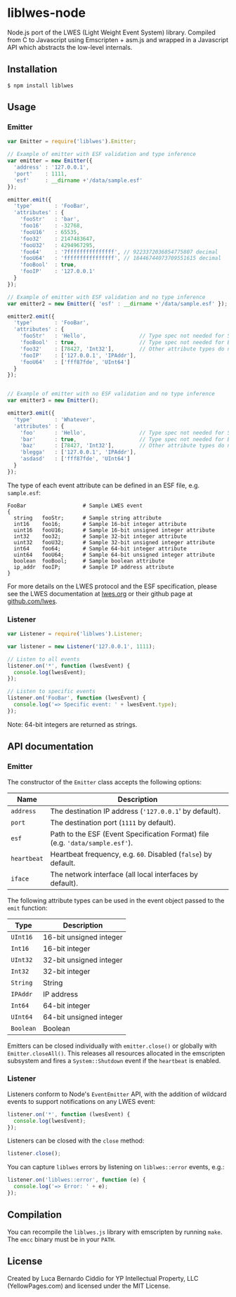 liblwes-node
============

Node.js port of the LWES (Light Weight Event System) library. Compiled from C to Javascript using Emscripten + asm.js and wrapped in a Javascript API which abstracts the low-level internals.

Installation
------------

`$ npm install liblwes`

Usage
-----

### Emitter

```javascript
var Emitter = require('liblwes').Emitter;

// Example of emitter with ESF validation and type inference
var emitter = new Emitter({
  'address' : '127.0.0.1',
  'port'    : 1111,
  'esf'     : __dirname +'/data/sample.esf'
});

emitter.emit({
  'type'       : 'FooBar',
  'attributes' : {
    'fooStr'   : 'bar',
    'foo16'    : -32768,
    'fooU16'   : 65535,
    'foo32'    : 2147483647,
    'fooU32'   : 4294967295,
    'foo64'    : '7fffffffffffffff', // 9223372036854775807 decimal
    'fooU64'   : 'ffffffffffffffff', // 18446744073709551615 decimal
    'fooBool'  : true,
    'fooIP'    : '127.0.0.1'
  }
});

// Example of emitter with ESF validation and no type inference
var emitter2 = new Emitter({ 'esf' : __dirname +'/data/sample.esf' });

emitter2.emit({
  'type'       : 'FooBar',
  'attributes' : {
    'fooStr'   : 'Hello',                 // Type spec not needed for String attributes
    'fooBool'  : true,                    // Type spec not needed for Boolean attributes
    'foo32'    : [78427, 'Int32'],        // Other attribute types do need a type spec
    'fooIP'    : ['127.0.0.1', 'IPAddr'],
    'fooU64'   : ['fff87fde', 'UInt64']
  }
});


// Example of emitter with no ESF validation and no type inference
var emitter3 = new Emitter();

emitter3.emit({
  'type'       : 'Whatever',
  'attributes' : {
    'foo'      : 'Hello',                 // Type spec not needed for String attributes
    'bar'      : true,                    // Type spec not needed for Boolean attributes
    'baz'      : [78427, 'Int32'],        // Other attribute types do need a type spec
    'blegga'   : ['127.0.0.1', 'IPAddr'],
    'asdasd'   : ['fff87fde', 'UInt64']
  }
});
```

The type of each event attribute can be defined in an ESF file, e.g. `sample.esf`:

```
FooBar                  # Sample LWES event
{
  string   fooStr;      # Sample string attribute
  int16    foo16;       # Sample 16-bit integer attribute
  uint16   fooU16;      # Sample 16-bit unsigned integer attribute
  int32    foo32;       # Sample 32-bit integer attribute
  uint32   fooU32;      # Sample 32-bit unsigned integer attribute
  int64    foo64;       # Sample 64-bit integer attribute
  uint64   fooU64;      # Sample 64-bit unsigned integer attribute
  boolean  fooBool;     # Sample boolean attribute
  ip_addr  fooIP;       # Sample IP address attribute
}
```

For more details on the LWES protocol and the ESF specification, please see the LWES documentation at [lwes.org](http://www.lwes.org) or their github page at [github.com/lwes](http://github.com/lwes).

### Listener

```javascript
var Listener = require('liblwes').Listener;

var listener = new Listener('127.0.0.1', 1111);

// Listen to all events
listener.on('*', function (lwesEvent) {
  console.log(lwesEvent);
});

// Listen to specific events
listener.on('FooBar', function (lwesEvent) {
  console.log('=> Specific event: ' + lwesEvent.type);
});
```

Note: 64-bit integers are returned as strings.

API documentation
-----------------

### Emitter

The constructor of the `Emitter` class accepts the following options:

Name | Description
--- | ---
`address`   | The destination IP address (`'127.0.0.1`' by default).
`port`      | The destination port (`1111` by default).
`esf`       | Path to the ESF (Event Specification Format) file (e.g. `'data/sample.esf'`).
`heartbeat` | Heartbeat frequency, e.g. `60`. Disabled (`false`) by default.
`iface`     | The network interface (all local interfaces by default).

The following attribute types can be used in the event object passed to the `emit` function:

Type | Description
--- | ---
`UInt16`  | 16-bit unsigned integer
`Int16`   | 16-bit integer
`UInt32`  | 32-bit unsigned integer
`Int32`   | 32-bit integer
`String`  | String
`IPAddr`  | IP address
`Int64`   | 64-bit integer
`UInt64`  | 64-bit unsigned integer
`Boolean` | Boolean

Emitters can be closed individually with `emitter.close()` or globally with `Emitter.closeAll()`. This releases all resources allocated in the emscripten subsystem and fires a `System::Shutdown` event if the `heartbeat` is enabled.

### Listener

Listeners conform to Node's `EventEmitter` API, with the addition of wildcard events to support notifications on any LWES event:

```javascript
listener.on('*', function (lwesEvent) {
  console.log(lwesEvent);
});
```

Listeners can be closed with the `close` method:

```javascript
listener.close();
```

You can capture `liblwes` errors by listening on `liblwes::error` events, e.g.:

```javascript
listener.on('liblwes::error', function (e) {
  console.log('=> Error: ' + e);
});
```

Compilation
-----------

You can recompile the `liblwes.js` library with emscripten by running `make`. The `emcc` binary must be in your `PATH`.

License
-------

Created by Luca Bernardo Ciddio for YP Intellectual Property, LLC (YellowPages.com) and licensed under the MIT License.
